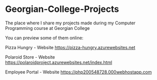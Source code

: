 # Georgian-College-Projects
The place where I share my projects made during my Computer Programming course at Georgian College

You can preview some of them online:

Pizza Hungry - Website
https://pizza-hungry.azurewebsites.net

Polaroid Store - Website
https://polaroidproject.azurewebsites.net/index.html

Employee Portal - Website
https://php200548728.000webhostapp.com
